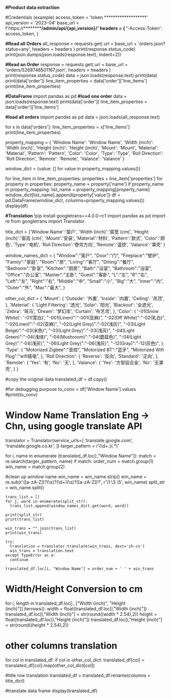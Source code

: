 **#Product data extraction**

#Credentials (example)
access_token = 'token *******************'
api_version = '2023-04'
base_url  = f'https://**************/admin/api/{api_version}/'
headers = {
    '******-Access-Token': access_token,
}

**#Read all Orders**
all_response = requests.get(
    url = base_url + 'orders.json?status=any',
    headers = headers
)
print(response.status_code)
print(json.dumps(json.loads(response.text), indent=2))


**#Read an Order**
response = requests.get(
    url = base_url + 'orders/5268748501167.json',
    headers = headers
)
print(response.status_code)
data = json.loads(response.text)
print(data)
print(data['order'])
line_item_properties = data['order']['line_items']
print(line_item_properties)


**#DataFrame**
import pandas as pd
**#load one order**
data = json.loads(response.text)
print(data['order'])
line_item_properties = data['order']['line_items']

**#load all orders**
import pandas as pd
data = json.loads(all_response.text)

for x in data['orders']:
  line_item_properties = x['line_items']
  print(line_item_properties)

property_mapping = {
    'Window Name': 'Window Name',
    'Width (inch)': 'Width (inch)',
    'Height (inch)': 'Height (inch)',
    'Mount': 'Mount',
    'Material': 'Material',
    'Pattern': 'Pattern',
    'Color': 'Color',
    'Type': 'Type',
    'Roll Direction': 'Roll Direction',
    'Remote': 'Remote',
    'Valance': 'Valance'
}

window_dict = {value: [] for value in property_mapping.values()}

for line_item in line_item_properties:
  properties = line_item['properties']
  for property in properties:
    property_name = property['name']
    if property_name in property_mapping:
            list_name = property_mapping[property_name]
            window_dict[list_name].append(property['value'])
df = pd.DataFrame(window_dict, columns=property_mapping.values())
display(df)


**#Translation**
!pip install googletrans==4.0.0-rc1
import pandas as pd
import re
from googletrans import Translator

title_dict = {'Window Name':'窗户', 'Width (inch)':'窗宽 (cm)', 'Height (inch)':'窗高 (cm)',
                   'Mount':'安装', 'Material':'材料', 'Pattern':'款式', 'Color':'颜色', 'Type':'电机',
                   'Roll Direction':'卷帘方向', 'Remote':'遥控', 'Valance':'罩壳'
                   }

window_names_dict = {
    "Window":"窗户",
    "Door":"门",
    "Fireplace":"壁炉",
    "Family":"家庭",
    "Room":"房",
    "Living":"客厅",
    "Dining":"餐厅",
    "Bedroom":"卧室",
    "Kitchen":"厨房",
    "Bath":"浴室",
    "Bathroom":"浴室",
    "Office":"办公室",
    "Master":"主卧",
    "Guest":"客卧",
    "L":"左",
    "R":"右",
    "Left":"左",
    "Right":"右",
    "Middle":"中",
    "Small":"小",
    "Big":"大",
    "Inner":"内",
    "Outer":"外",
    "Max":"最大",
}

other_col_dict = {
    'Mount': {
        'Outside': '外置',
        'Inside': '内置',
        'Ceiling': '吊顶',
    },
    'Material': {
        'Light Filtering': '透光',
        'Solar': '阳光',
        'Blackout': '全遮光',
        'Zebra': '斑马',
        'Dream': '梦幻帘',
        'Curtain': '布艺帘',
    },
    'Color': {
        '-01(Snow White)': '-01(雪白)',
        "-001(Linen)":"-001(亚麻)",
        "-02(Off White)":"-02(乳白)",
        "-02(Linen)":"-02(亚麻)",
        "-02(Light Grey)":"-02(浅灰)",
        "-03(Light Beige)":"-03(米色)",
        "-03(Light Grey)":"-03(浅灰)",
        "-04(Light Green)":"-04(浅绿)",
        "-04(Mushroom)":"-04(蘑菇色)",
        "-04(Light Grey)":"-04(浅灰)",
        "-06(Light Grey)":"-06(浅灰)",
        "-12(Gray)":"-12(灰色)",
    },
    'Type': {
        "Motorized Zigbee":"音控",
        "Motorized BT":"蓝牙",
        "Motorized Wifi Plug":"wifi插电",
    },
    'Roll Direction': {
        'Reverse': '反向',
        'Standard': '正向',
    },
    'Remote': {
        'Yes': '有',
        'No': '无',
    },
    'Valance': {
        'Yes': '方型铝合金',
        'No': '无罩壳',
    }
}

#copy the original data
translated_df = df.copy()

#for debugging purpose
to_conv = df['Window Name'].values
#print(to_conv)

# Window Name Translation Eng -> Chn, using google translate API
translator = Translator(service_urls=[
      'translate.google.com',
      'translate.google.co.kr',
    ])
targer_pattern = r'(\d+\.)(.*)'

for i, name in enumerate (translated_df.loc[:,"Window Name"]):
  match = re.search(targer_pattern, name)
  if match:
    order_num = match.group(1)
    win_name = match.group(2)

#clean up window name
    win_name = win_name.strip()
    win_name = re.sub(r'([a-zA-Z])?(\s)?(\d+)(\s)?([a-zA-Z])?', r'\1 \3 \5', win_name)
    split_str = win_name.split()


    trans_list = []
    for j, word in enumerate(split_str):
      trans_list.append(window_names_dict.get(word, word))

    print(split_str)
    print(trans_list)

    win_trans = "".join(trans_list)
    print(win_trans)

    try:
      translation = translator.translate(win_trans, dest='zh-cn')
      win_trans = translation.text
    except TypeError as e:
      continue

    translated_df.loc[i, "Window Name"] = order_num + ' ' + win_trans

# Width/Height Conversion to cm
for i, length in translated_df.loc[:, ["Width (inch)", "Height (inch)"]].iterrows():
  width = float(translated_df.loc[i,"Width (inch)"])
  translated_df.loc[i,"Width (inch)"] = str(round((width * 2.54),2))
  height = float(translated_df.loc[i,"Height (inch)"])
  translated_df.loc[i,"Height (inch)"] = str(round((height * 2.54),2))

# other columns translation
for col in translated_df:
  if col in other_col_dict:
    translated_df[col] = translated_df[col].map(other_col_dict[col])

#title row translation
translated_df = translated_df.rename(columns = title_dict)

#translate data frame
display(translated_df)
